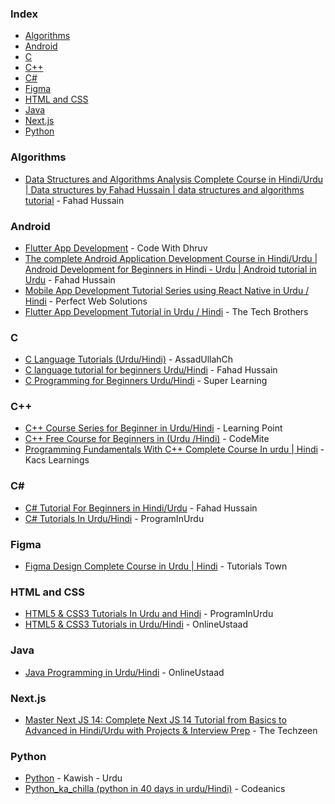 ### Index

* [Algorithms](#algorithms)
* [Android](#android)
* [C](#c)
* [C++](#cplusplus)
* [C#](#csharp)
* [Figma](#figma)
* [HTML and CSS](#html-and-css)
* [Java](#java)
* [Next.js](#nextjs)
* [Python](#python)


### Algorithms

* [Data Structures and Algorithms Analysis Complete Course in Hindi/Urdu \| Data structures by Fahad Hussain \| data structures and algorithms tutorial](https://www.youtube.com/playlist?list=PLtCBuHKmdxOfPNlAKWxBqdznCcXV4iWCz) - Fahad Hussain&rlm;


### Android

* [Flutter App Development](https://www.youtube.com/playlist?list=PLlvhNpz1tBvH4Wn8rMjtscK3l2pXnC9aN) - Code With Dhruv&rlm;
* [The complete Android Application Development Course in Hindi/Urdu \| Android Development for Beginners in Hindi - Urdu \| Android tutorial in Urdu](https://www.youtube.com/playlist?list=PLtCBuHKmdxOe8IWZnA515lGPKaWx5WNOE) - Fahad Hussain&rlm;
* [Mobile App Development Tutorial Series using React Native in Urdu / Hindi](https://www.youtube.com/playlist?list=PL9fcHFJHtFaZ6DuInqORqFUaKiZO1XCmb) - Perfect Web Solutions&rlm;
* [Flutter App Development Tutorial in Urdu / Hindi](https://www.youtube.com/playlist?list=PLFyjjoCMAPtxq8V9fuVmgsYKLNIKqSEV4) - The Tech Brothers&rlm;


### C

* [C Language Tutorials (Urdu/Hindi)](https://www.youtube.com/playlist?list=PL0yiR-15Ytq8ro6SA-0JWkdyihxxVc_cB) - AssadUllahCh
* [C language tutorial for beginners Urdu/Hindi](https://www.youtube.com/playlist?list=PLtCBuHKmdxOfDo1cChVR3jYEzLtNpGjXa) - Fahad Hussain
* [C Programming for Beginners Urdu/Hindi](https://www.youtube.com/playlist?list=PLezGSay-CjmxobCUsJnIelVG5kM12qKY_) - Super Learning


### <a id="cplusplus"></a>C++

* [C++ Course Series for Beginner in Urdu/Hindi](https://www.youtube.com/playlist?list=PLuuQCKO44unsLwJMkR8_koVG6vDPjMYmH) - Learning Point&rlm;
* [C++ Free Course for Beginners in (Urdu /Hindi)](https://www.youtube.com/playlist?list=PLt4rWC_3rBbWnDrIv4IeC4Vm7PN1wvrNg) - CodeMite&rlm;
* [Programming Fundamentals With C++ Complete Course In urdu \| Hindi](https://www.youtube.com/playlist?list=PL4QkPoTgwFULciDFVJEHEwOKMtf9Q_Aqh) - Kacs Learnings&rlm;


### <a id="csharp"></a>C#&lrm;

* [C# Tutorial For Beginners in Hindi/Urdu](https://www.youtube.com/playlist?list=PLtCBuHKmdxOfLseCtdZg1a3XBsDFbRVfd) - Fahad Hussain&rlm;
* [C# Tutorials In Urdu/Hindi](https://youtube.com/playlist?list=PLUyYwyJA_WfQd5zeCU890TDFQAqboekyc) - ProgramInUrdu&rlm;


### Figma

* [Figma Design Complete Course in Urdu | Hindi](https://youtube.com/playlist?list=PLspW40rZgNekDbMeeuV8VLt3JoCMg8pQt&si=_J8tYEL3W0YFiHNh) - Tutorials Town&rlm;


### <a id="html-and-css"></a>HTML and CSS

* [HTML5 & CSS3 Tutorials In Urdu and Hindi](https://youtube.com/playlist?list=PLUyYwyJA_WfTr3YWWJ41_V7TrRZoq6cBT) - ProgramInUrdu&rlm;
* [HTML5 & CSS3 Tutorials in Urdu/Hindi](https://www.youtube.com/playlist?list=PLU4yvac0MJbJrUWqGQbtFxOYR3gRvXxMs) - OnlineUstaad&rlm;


### Java

* [Java Programming in Urdu/Hindi](https://www.youtube.com/playlist?list=PLU4yvac0MJbKs78u32MyVgYFg9d-6DYGL) - OnlineUstaad&rlm;


### Next.js

* [Master Next JS 14: Complete Next JS 14 Tutorial from Basics to Advanced in Hindi/Urdu with Projects & Interview Prep](https://www.youtube.com/playlist?list=PL5OhSdfH4uDu6YJcHhmQLkwx4hPWyppos) - The Techzeen&rlm;


### Python

* [Python](https://www.youtube.com/playlist?list=PL-vQNozaqIxuPzFUVEIrYDvd6ieUshJTw) - Kawish - Urdu&rlm;
* [Python_ka_chilla (python in 40 days in urdu/Hindi)](https://www.youtube.com/playlist?list=PL9XvIvvVL50HVsu-Ao8NBr0UJSO8O6lBI) - Codeanics&rlm;
